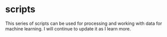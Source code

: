 # scripts

This series of scripts can be used  for processing and working with data for machine learning. I will continue to update it as I learn more.
